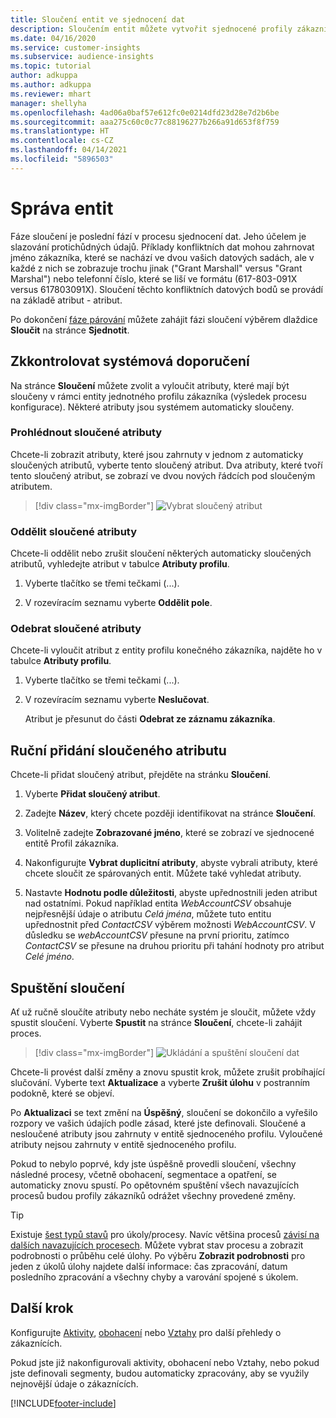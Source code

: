 ```yaml
---
title: Sloučení entit ve sjednocení dat
description: Sloučením entit můžete vytvořit sjednocené profily zákazníků.
ms.date: 04/16/2020
ms.service: customer-insights
ms.subservice: audience-insights
ms.topic: tutorial
author: adkuppa
ms.author: adkuppa
ms.reviewer: mhart
manager: shellyha
ms.openlocfilehash: 4ad06a0baf57e612fc0e0214dfd23d28e7d2b6be
ms.sourcegitcommit: aaa275c60c0c77c88196277b266a91d653f8f759
ms.translationtype: HT
ms.contentlocale: cs-CZ
ms.lasthandoff: 04/14/2021
ms.locfileid: "5896503"
---
```

# <a name="merge-entities"></a>Správa entit

Fáze sloučení je poslední fází v procesu sjednocení dat. Jeho účelem je slazování protichůdných údajů. Příklady konfliktních dat mohou zahrnovat jméno zákazníka, které se nachází ve dvou vašich datových sadách, ale v každé z nich se zobrazuje trochu jinak ("Grant Marshall" versus "Grant Marshal") nebo telefonní číslo, které se liší ve formátu (617-803-091X versus 617803091X). Sloučení těchto konfliktních datových bodů se provádí na základě atribut - atribut.

Po dokončení [fáze párování](match-entities.md) můžete zahájit fázi sloučení výběrem dlaždice **Sloučit** na stránce **Sjednotit**.

## <a name="review-system-recommendations"></a>Zkkontrolovat systémová doporučení

Na stránce **Sloučení** můžete zvolit a vyloučit atributy, které mají být sloučeny v rámci entity jednotného profilu zákazníka (výsledek procesu konfigurace). Některé atributy jsou systémem automaticky sloučeny.

### <a name="view-merged-attributes"></a>Prohlédnout sloučené atributy

Chcete-li zobrazit atributy, které jsou zahrnuty v jednom z automaticky sloučených atributů, vyberte tento sloučený atribut. Dva atributy, které tvoří tento sloučený atribut, se zobrazí ve dvou nových řádcích pod sloučeným atributem.

> [!div class="mx-imgBorder"]
> ![Vybrat sloučený atribut](media/configure-data-merge-profile-attributes.png "Vybrat sloučený atribut")

### <a name="separate-merged-attributes"></a>Oddělit sloučené atributy

Chcete-li oddělit nebo zrušit sloučení některých automaticky sloučených atributů, vyhledejte atribut v tabulce **Atributy profilu**.

1. Vyberte tlačítko se třemi tečkami (...).
  
2. V rozevíracím seznamu vyberte **Oddělit pole**.

### <a name="remove-merged-attributes"></a>Odebrat sloučené atributy

Chcete-li vyloučit atribut z entity profilu konečného zákazníka, najděte ho v tabulce **Atributy profilu**.

1. Vyberte tlačítko se třemi tečkami (...).
  
2. V rozevíracím seznamu vyberte **Neslučovat**.

   Atribut je přesunut do části **Odebrat ze záznamu zákazníka**.

## <a name="manually-add-a-merged-attribute"></a>Ruční přidání sloučeného atributu

Chcete-li přidat sloučený atribut, přejděte na stránku **Sloučení**.

1. Vyberte **Přidat sloučený atribut**.

2. Zadejte **Název**, který chcete později identifikovat na stránce **Sloučení**.

3. Volitelně zadejte **Zobrazované jméno**, které se zobrazí ve sjednocené entitě Profil zákazníka.

4. Nakonfigurujte **Vybrat duplicitní atributy**, abyste vybrali atributy, které chcete sloučit ze spárovaných entit. Můžete také vyhledat atributy.

5. Nastavte **Hodnotu podle důležitosti**, abyste upřednostnili jeden atribut nad ostatními. Pokud například entita *WebAccountCSV* obsahuje nejpřesnější údaje o atributu *Celá jména*, můžete tuto entitu upřednostnit před *ContactCSV* výběrem možnosti *WebAccountCSV*. V důsledku se *webAccountCSV* přesune na první prioritu, zatímco *ContactCSV* se přesune na druhou prioritu při tahání hodnoty pro atribut *Celé jméno*.

## <a name="run-your-merge"></a>Spuštění sloučení

Ať už ručně sloučíte atributy nebo necháte systém je sloučit, můžete vždy spustit sloučení. Vyberte **Spustit** na stránce **Sloučení**, chcete-li zahájit proces.

> [!div class="mx-imgBorder"]
> ![Ukládání a spuštění sloučení dat](media/configure-data-merge-save-run.png "Ukládání a spuštění sloučení dat")

Chcete-li provést další změny a znovu spustit krok, můžete zrušit probíhající slučování. Vyberte text **Aktualizace** a vyberte **Zrušit úlohu** v postranním podokně, které se objeví.

Po **Aktualizaci** se text změní na **Úspěšný**, sloučení se dokončilo a vyřešilo rozpory ve vašich údajích podle zásad, které jste definovali. Sloučené a nesloučené atributy jsou zahrnuty v entitě sjednoceného profilu. Vyloučené atributy nejsou zahrnuty v entitě sjednoceného profilu.

Pokud to nebylo poprvé, kdy jste úspěšně provedli sloučení, všechny následné procesy, včetně obohacení, segmentace a opatření, se automaticky znovu spustí. Po opětovném spuštění všech navazujících procesů budou profily zákazníků odrážet všechny provedené změny.

> [!TIP]
> Existuje [šest typů stavů](system.md#status-types) pro úkoly/procesy. Navíc většina procesů [závisí na dalších navazujících procesech](system.md#refresh-policies). Můžete vybrat stav procesu a zobrazit podrobnosti o průběhu celé úlohy. Po výběru **Zobrazit podrobnosti** pro jeden z úkolů úlohy najdete další informace: čas zpracování, datum posledního zpracování a všechny chyby a varování spojené s úkolem.

## <a name="next-step"></a>Další krok

Konfigurujte [Aktivity](activities.md), [obohacení](enrichment-hub.md) nebo [Vztahy](relationships.md) pro další přehledy o zákaznících.

Pokud jste již nakonfigurovali aktivity, obohacení nebo Vztahy, nebo pokud jste definovali segmenty, budou automaticky zpracovány, aby se využily nejnovější údaje o zákaznících.




[!INCLUDE[footer-include](../includes/footer-banner.md)]